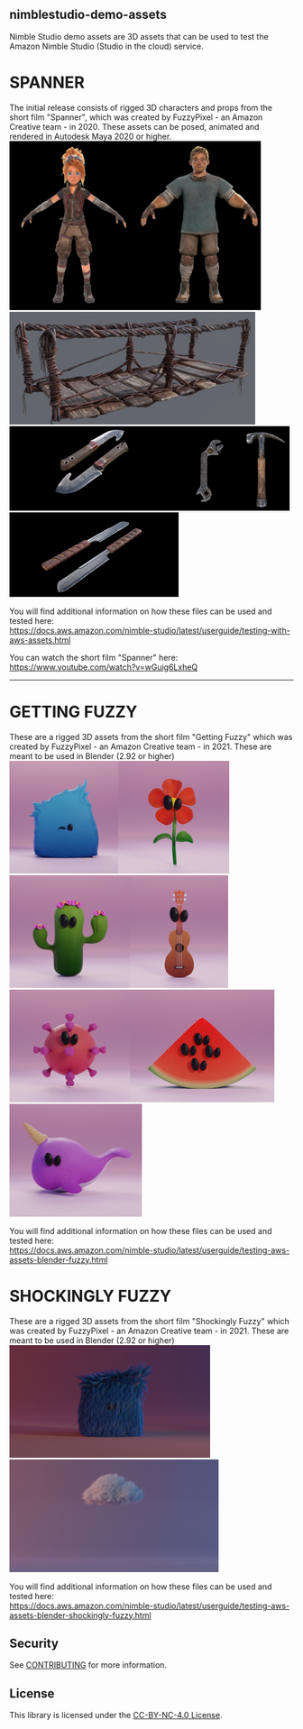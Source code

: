 ## nimblestudio-demo-assets

Nimble Studio demo assets are 3D assets that can be used to test the Amazon Nimble Studio (Studio in the cloud) service.

# SPANNER
The initial release consists of rigged 3D characters and props from the short film "Spanner",
which was created by FuzzyPixel - an Amazon Creative team - in 2020.
These assets can be posed, animated and rendered in Autodesk Maya 2020 or higher.
<br>
<img src="https://raw.githubusercontent.com/aws-samples/nimblestudio-demo-assets/main/spanner/images/noa.png" height="300"><img src="https://raw.githubusercontent.com/aws-samples/nimblestudio-demo-assets/main/spanner/images/ulysse.png" height="300"><img src="https://raw.githubusercontent.com/aws-samples/nimblestudio-demo-assets/main/spanner/images/bridge.jpg" height="200">
<img src="https://raw.githubusercontent.com/aws-samples/nimblestudio-demo-assets/main/spanner/images/knife.jpg" height="150"><img src="https://raw.githubusercontent.com/aws-samples/nimblestudio-demo-assets/main/spanner/images/wrench.png" height="150"><img src="https://raw.githubusercontent.com/aws-samples/nimblestudio-demo-assets/main/spanner/images/hammer.png" height="150"><img src="https://raw.githubusercontent.com/aws-samples/nimblestudio-demo-assets/main/spanner/images/handsaw.jpg" height="150">

You will find additional information on how these files can be used and tested here:<br>
https://docs.aws.amazon.com/nimble-studio/latest/userguide/testing-with-aws-assets.html

You can watch the short film "Spanner" here:<br>
https://www.youtube.com/watch?v=wGuig6LxheQ

<hr>

# GETTING FUZZY
These are a rigged 3D assets from the short film "Getting Fuzzy" which was created by FuzzyPixel - an Amazon Creative team - in 2021.
These are meant to be used in Blender (2.92 or higher)
<br>
<img src="https://raw.githubusercontent.com/aws-samples/nimblestudio-demo-assets/main/gettingfuzzy/images/fuzzypixel.png" height="200"><img src="https://raw.githubusercontent.com/aws-samples/nimblestudio-demo-assets/main/gettingfuzzy/images/flower.png" height="200"> <img src="https://raw.githubusercontent.com/aws-samples/nimblestudio-demo-assets/main/gettingfuzzy/images/cactus.png" height="200"><img src="https://raw.githubusercontent.com/aws-samples/nimblestudio-demo-assets/main/gettingfuzzy/images/ukulele.png" height="200"><img src="https://raw.githubusercontent.com/aws-samples/nimblestudio-demo-assets/main/gettingfuzzy/images/virus.png" height="200"><img src="https://raw.githubusercontent.com/aws-samples/nimblestudio-demo-assets/main/gettingfuzzy/images/watermelon.png" height="200"><img src="https://raw.githubusercontent.com/aws-samples/nimblestudio-demo-assets/main/gettingfuzzy/images/narwhal.png" height="200">

You will find additional information on how these files can be used and tested here:<br>
https://docs.aws.amazon.com/nimble-studio/latest/userguide/testing-aws-assets-blender-fuzzy.html                                                                                                                                  




# SHOCKINGLY FUZZY
These are a rigged 3D assets from the short film "Shockingly Fuzzy" which was created by FuzzyPixel - an Amazon Creative team - in 2021.
These are meant to be used in Blender (2.92 or higher)
<br>
<img src="https://raw.githubusercontent.com/aws-samples/nimblestudio-demo-assets/main/shockinglyfuzzy/images/fuzzypixel.png" height="200">
<img src="https://raw.githubusercontent.com/aws-samples/nimblestudio-demo-assets/main/shockinglyfuzzy/images/cloud.png" height="200">

You will find additional information on how these files can be used and tested here:<br>
https://docs.aws.amazon.com/nimble-studio/latest/userguide/testing-aws-assets-blender-shockingly-fuzzy.html


## Security

See [CONTRIBUTING](CONTRIBUTING.md#security-issue-notifications) for more information.

## License

This library is licensed under the [CC-BY-NC-4.0 License](https://creativecommons.org/licenses/by-nc/4.0/).

